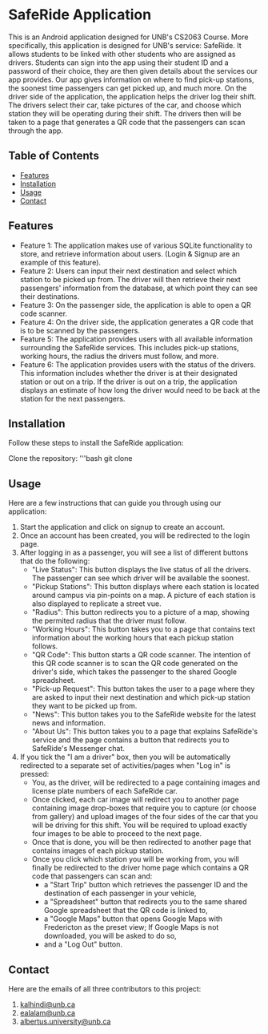 # SafeRide Application

This is an Android application designed for UNB's CS2063 Course.  More specifically, this application is designed for UNB's service: SafeRide.  It allows students to be linked with other students who are assigned as drivers.  Students can sign into the app using their student ID and a password of their choice, they are then given details about the services our app provides. Our app gives information on where to find pick-up stations, the soonest time passengers can get picked up, and much more.  On the driver side of the application, the application helps the driver log their shift. The drivers select their car, take pictures of the car, and choose which station they will be operating during their shift. The drivers then will be taken to a page that generates a QR code that the passengers can scan through the app.

## Table of Contents

- [Features](#features)
- [Installation](#installation)
- [Usage](#usage)
- [Contact](#contact)

## Features

- Feature 1: The application makes use of various SQLite functionality to store, and retrieve information about users. (Login & Signup are an example of this feature).
- Feature 2: Users can input their next destination and select which station to be picked up from. The driver will then retrieve their next passengers' information from the database, at which point they can see their destinations.
- Feature 3: On the passenger side, the application is able to open a QR code scanner.
- Feature 4: On the driver side, the application generates a QR code that is to be scanned by the passengers.
- Feature 5: The application provides users with all available information surrounding the SafeRide services. This includes pick-up stations, working hours, the radius the drivers must follow, and more.
- Feature 6: The application provides users with the status of the drivers. This information includes whether the driver is at their designated station or out on a trip. If the driver is out on a trip, the application displays an estimate of how long the driver would need to be back at the station for the next passengers.

## Installation

Follow these steps to install the SafeRide application:

Clone the repository:
'''bash
git clone 

## Usage

Here are a few instructions that can guide you through using our application:

1. Start the application and click on signup to create an account.
2. Once an account has been created, you will be redirected to the login page.
3. After logging in as a passenger, you will see a list of different buttons that do the following:
	- "Live Status": This button displays the live status of all the drivers. The passenger can see which driver will be available the soonest.
	- "Pickup Stations": This button displays where each station is located around campus via pin-points on a map. A picture of each station is also displayed to replicate a street vue.
	- "Radius": This button redirects you to a picture of a map, showing the permited radius that the driver must follow.
	- "Working Hours": This button takes you to a page that contains text information about the working hours that each pickup station follows.
	- "QR Code": This button starts a QR code scanner. The intention of this QR code scanner is to scan the QR code generated on the driver's side, which takes the passenger to the shared Google spreadsheet.
	- "Pick-up Request": This button takes the user to a page where they are asked to input their next destination and which pick-up station they want to be picked up from.
	- "News": This button takes you to the SafeRide website for the latest news and information.
	- "About Us": This button takes you to a page that explains SafeRide's service and the page contains a button that redirects you to SafeRide's Messenger chat.
4. If you tick the "I am a driver" box, then you will be automatically redirected to a separate set of activities/pages when "Log in" is pressed:
	- You, as the driver, will be redirected to a page containing images and license plate numbers of each SafeRide car.
	- Once clicked, each car image will redirect you to another page containing image drop-boxes that require you to capture (or choose from gallery) and upload images of the four sides of the car that you will be driving for this shift.  You will be required to upload exactly four images to be able to proceed to the next page.
	- Once that is done, you will be then redirected to another page that contains images of each pickup station.
	- Once you click which station you will be working from, you will finally be redirected to the driver home page which contains a QR code that passengers can scan and:
		- a "Start Trip" button which retrieves the passenger ID and the destination of each passenger in your vehicle,
		- a "Spreadsheet" button that redirects you to the same shared Google spreadsheet that the QR code is linked to,
		- a "Google Maps" button that opens Google Maps with Fredericton as the preset view; If Google Maps is not downloaded, you will be asked to do so,
		- and a "Log Out" button.
## Contact

Here are the emails of all three contributors to this project:

1. kalhindi@unb.ca
2. ealalam@unb.ca
3. albertus.university@unb.ca
